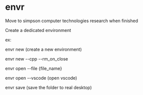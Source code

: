 # envr

Move to simpson computer technologies research when finished

Create a dedicated environment

ex:

envr new (create a new environment)


envr new --cpp --rm_on_close


envr open --file {file_name}


envr open --vscode (open vscode)


envr save (save the folder to real desktop)
